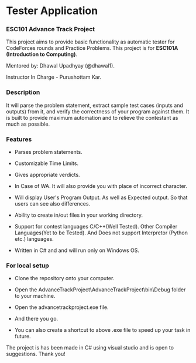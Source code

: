 # Tester Application
### ESC101 Advance Track Project 

This project aims to provide basic functionality as automatic tester for CodeForces rounds and Practice Problems. This project is for __ESC101A (Introduction to Computing)__.

Mentored by: Dhawal Upadhyay (@dhawal1).

Instructor In Charge - Purushottam Kar.

### Description

It will parse the problem statement, extract sample test cases (inputs and outputs) from it, and verify the correctness of your program against them.
It is built to provide maximum automation and to relieve the contestant as much as possible.

### Features

* Parses problem statements.

* Customizable Time Limits.

* Gives appropriate verdicts.

* In Case of WA. It will also provide you with place of incorrect character.

* Will display User's Program Output. As well as Expected output. So that users can see also differences.

* Ability to create in/out files in your working directory.

* Support for contest languages C/C++(Well Tested). Other Compiler Languages(Yet to be Tested). And Does not support Interpretor (Python etc.) languages. 

* Written in C# and and will run only on Windows OS.

### For local setup

* Clone the repository onto your computer.

* Open the AdvanceTrackProject\AdvanceTrackProject\bin\Debug folder to your machine.

* Open the advancetrackproject.exe file.

* And there you go.

* You can also create a shortcut to above .exe file to speed up your task in future.


The project is has been made in C# using visual studio and is open to suggestions. Thank you!
